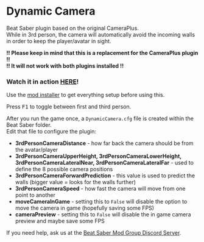 # Dynamic Camera
Beat Saber plugin based on the original CameraPlus.  
While in 3rd person, the camera will automatically avoid the incoming walls in order to keep the player/avatar in sight.

**!! Please keep in mind that this is a replacement for the CameraPlus plugin !!**  
**!! It will not work with both plugins installed !!**  

### Watch it in action [HERE](https://www.youtube.com/watch?v=y0fMcUkKPFE)!

Use the [mod installer](https://github.com/Umbranoxio/BeatSaberModInstaller/releases) to get everything setup before using this.

Press <kbd>F1</kbd> to toggle between first and third person.

After you run the game once, a `DynamicCamera.cfg` file is created within the Beat Saber folder.  
Edit that file to configure the plugin:
* **3rdPersonCameraDistance** - how far back the camera should be from the avatar/player  
* **3rdPersonCameraUpperHeight, 3rdPersonCameraLowerHeight, 3rdPersonCameraLateralNear, 3rdPersonCameraLateralFar** - used to define the 8 possible camera positions  
* **3rdPersonCameraForwardPrediction** - this value is used to predict the walls (bigger value = looks for the walls further)  
* **3rdPersonCameraSpeed** - how fast the camera will move from one point to another
* **moveCameraInGame** - setting this to `False` will disable the option to move the camera in game (hopefully saving some FPS)
* **cameraPreview** - setting this to `False` will disable the in game camera preview and maybe save some FPS

If you need help, ask us at the [Beat Saber Mod Group Discord Server](https://discord.gg/Cz6PTM5).

